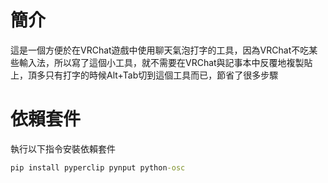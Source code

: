 # 簡介
這是一個方便於在VRChat遊戲中使用聊天氣泡打字的工具，因為VRChat不吃某些輸入法，所以寫了這個小工具，就不需要在VRChat與記事本中反覆地複製貼上，頂多只有打字的時候Alt+Tab切到這個工具而已，節省了很多步驟

# 依賴套件
執行以下指令安裝依賴套件
```bat
pip install pyperclip pynput python-osc
```
